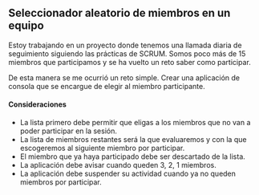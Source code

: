 ## Seleccionador aleatorio de miembros en un equipo

Estoy trabajando en un proyecto donde tenemos una llamada diaria de seguimiento siguiendo las prácticas de SCRUM. Somos poco más de 15 miembros que participamos y se ha vuelto un reto saber como participar.

De esta manera se me ocurrió un reto simple. Crear una aplicación de consola que se encargue de elegir al miembro participante.

#### Consideraciones

* La lista primero debe permitir que eligas a los miembros que no van a poder participar en la sesión.
* La lista de miembros restantes será la que evaluaremos y con la que escogeremos al siguiente miembro por participar.
* El miembro que ya haya participado debe ser descartado de la lista.
* La aplicación debe avisar cuando queden 3, 2, 1 miembros.
* La aplicación debe suspender su actividad cuando ya no queden miembros por participar.